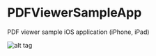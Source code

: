 # PDFViewerSampleApp
PDF viewer sample iOS application (iPhone, iPad) 

![alt tag](https://raw.github.com/shamsudheen/PDFViewerSampleApp/PDFViewerSampleApp/PDFViewerSampleApp/SupportFiles/Screenshot.png)